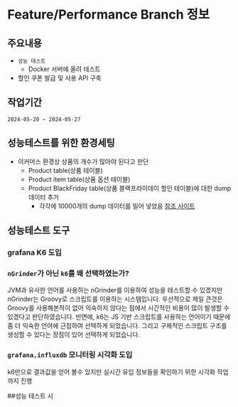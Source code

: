 # Feature/Performance Branch 정보

## 주요내용
+ `성능 테스트`
  + Docker 서버에 올려 테스트
+ 할인 쿠폰 발급 및 사용 API 구축


## 작업기간
`2024-05-20 ~ 2024-05-27`


## 성능테스트를 위한 환경세팅
+ 이커머스 환경상 상품의 개수가 많아야 된다고 판단
  + Product table(상품 테이블)
  + Product item table(상품 옵션 테이블)
  + Product BlackFriday table(상품 블랙프라이데이 할인 테이블)에 대한 dump 데이터 추거
    + 각각에 10000개의 dump 데이터를 밀어 넣었음 [참조 사이트](https://www.mockaroo.com/)


## 성능테스트 도구

### grafana K6 도입
### `nGrinder`가 아닌 `k6`를 왜 선택하였는가?
JVM과 유사한 언어를 사용하는 nGrinder를 이용하여 성능을 테스트할 수 있겠지만 nGrinder는 Groovy로 스크립트를 이용하는 시스템입니다.
우선적으로 제일 큰것은 Groovy를 사용해본적이 없어 익숙하지 않다는 점에서 시간적인 비용이 많이 발생할 수 있겠다고 판단하였습니다.
반면에, k6는 JS 기반 스크립트를 사용하는 언어이기 때문에 좀 더 익숙한 언어에 근접하여 선택하게 되었습니다. 그리고 구체적인 스크립트 구조를 생성할 수 있다는 장점이 있어 선택하게 되었습니다.

### `grafana,influxdb` 모니터링 시각화 도입
k6만으로 결과값을 얻어 볼수 있지만 실시간 유입 정보들을 확인하기 위한 시각화 작업까지 진행


##성능 테스트 시 

